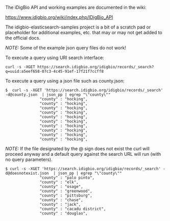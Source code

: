 The iDigBio API and working examples are documented in the wiki:

https://www.idigbio.org/wiki/index.php/IDigBio_API


The idigbio-elasticsearch-samples project is a bit of a scratch pad or placeholder for additional examples, etc.
that may or may not get added to the official docs.

*NOTE:* Some of the example json query files do not work!


To execute a query using URI search interface:

```
curl -s -XGET https://search.idigbio.org/idigbio/records/_search?q=uuid:a5eef658-07c3-4c45-91ef-17f21f7ccff8
```

To execute a query using a json file such as county.json:

```
$  curl -s -XGET 'https://search.idigbio.org/idigbio/records/_search' -d@county.json  | json_pp | egrep "\"county\""
               "county" : "hocking",
               "county" : "hocking",
               "county" : "hocking",
               "county" : "hocking",
               "county" : "hocking",
               "county" : "hocking",
               "county" : "hocking",
               "county" : "hocking",
               "county" : "hocking",
               "county" : "hocking",
```

*NOTE:* If the file designated by the @ sign does not exist the curl will proceed anyway and a default query against
the search URL will run (with no query parameters).

```
$ curl -s -XGET 'https://search.idigbio.org/idigbio/records/_search' -d@doesnotexist.json  | json_pp | egrep "\"county\""
               "county" : "palo pinto",
               "county" : "elk",
               "county" : "osage",
               "county" : "greenwood",
               "county" : "pittsburg",
               "county" : "chase",
               "county" : "jack",
               "county" : "cacadu district",
               "county" : "douglas",

```